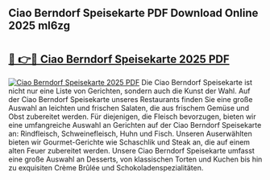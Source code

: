## Ciao Berndorf Speisekarte PDF Download Online 2025 mI6zg

# <h2><a href="http://gccnob.nevu.top/?p=Ciao+Berndorf+Speisekarte">🔗 👉🔴 Ciao Berndorf Speisekarte 2025 PDF</a></h2>

[![Ciao Berndorf Speisekarte 2025 PDF](https://i.imgur.com/dBaPXMq.png)](http://gccnob.nevu.top/?p=Ciao+Berndorf+Speisekarte)
Die Ciao Berndorf Speisekarte ist nicht nur eine Liste von Gerichten, sondern auch die Kunst der Wahl. Auf der Ciao Berndorf Speisekarte unseres Restaurants finden Sie eine große Auswahl an leichten und frischen Salaten, die aus frischem Gemüse und Obst zubereitet werden. Für diejenigen, die Fleisch bevorzugen, bieten wir eine umfangreiche Auswahl an Gerichten auf der Ciao Berndorf Speisekarte an: Rindfleisch, Schweinefleisch, Huhn und Fisch. Unseren Auserwählten bieten wir Gourmet-Gerichte wie Schaschlik und Steak an, die auf einem alten Feuer zubereitet werden. Unsere Ciao Berndorf Speisekarte umfasst eine große Auswahl an Desserts, von klassischen Torten und Kuchen bis hin zu exquisiten Crème Brûlée und Schokoladenspezialitäten.
